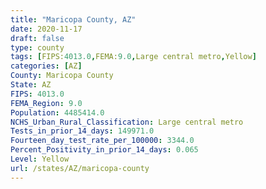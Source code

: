 ```yaml
---
title: "Maricopa County, AZ"
date: 2020-11-17
draft: false
type: county
tags: [FIPS:4013.0,FEMA:9.0,Large central metro,Yellow]
categories: [AZ]
County: Maricopa County
State: AZ
FIPS: 4013.0
FEMA_Region: 9.0
Population: 4485414.0
NCHS_Urban_Rural_Classification: Large central metro
Tests_in_prior_14_days: 149971.0
Fourteen_day_test_rate_per_100000: 3344.0
Percent_Positivity_in_prior_14_days: 0.065
Level: Yellow
url: /states/AZ/maricopa-county
---
```



